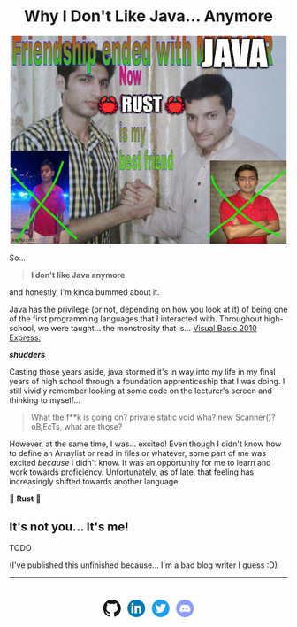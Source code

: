 <h1 align="center">Why I Don't Like Java... Anymore</h1>

<div align="center">
    <img src="../../images/blog/articles/why_i_dont_like_java_anymore/friendship_over_java.png" width="500">
</div>

So...

> **I don't like Java anymore**

and honestly, I'm kinda bummed about it.

Java has the privilege (or not, depending on how you look at it) of being one of the first programming languages that I
interacted with. Throughout high-school, we were taught... the monstrosity that
is... [Visual Basic 2010 Express.](https://ludovic.chabant.com/devblog/2010/01/09/visual-studio-express-limitations-lead-to-bad-practices//ceiling_cat_vs_express.jpg)

_**shudders**_

Casting those years aside, java stormed it's in way into my life in my final years of high school through a foundation
apprenticeship that I was doing. I still vividly remember looking at some code on the lecturer's screen and thinking to
myself...

> What the f**k is going on? private static void wha? new Scanner()? oBjEcTs, what are those?

However, at the same time, I was... excited! Even though I didn't know how to define an Arraylist or read in files or
whatever, some part of me was excited _because_ I didn't know. It was an opportunity for me to learn and work towards
proficiency. Unfortunately, as of late, that feeling has increasingly shifted towards another language.

🦀 **Rust** 🦀

## It's not you... It's me!

TODO

(I've published this unfinished because... I'm a bad blog writer I guess :D)

- - - - 

<br>

<div align="center" style="padding-top: 8px">
    <a style="padding-left: 4px; padding-right: 4px" href="https://github.com/sgoudham" target="_blank" rel="noopener noreferrer"><img src="../../images/icons/github.png"></a>
    <a style="padding-left: 4px; padding-right: 4px" href="https://linkedin.com/in/sgoudham" target="_blank" rel="noopener noreferrer"><img src="../../images/icons/linkedin.png"></a>
    <a style="padding-left: 4px; padding-right: 4px" href="https://twitter.com/RealGoudham" target="_blank" rel="noopener noreferrer"><img src="../../images/icons/twitter.png"></a>
    <a style="padding-left: 4px; padding-right: 4px" href="https://discord.bio/p/hammy" target="_blank" rel="noopener noreferrer"><img src="../../images/icons/discord.png"></a>
</div>